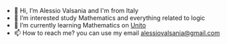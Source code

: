 - 👋 Hi, I’m Alessio Valsania and I'm from Italy
- 👀 I’m interested study Mathematics and everything related to logic 
- 🌱 I’m currently learning Mathematics on <a href="https://www.unito.it">Unito </a>
- 📫 How to reach me? you can use my email alessiovalsania@gmail.com
<!---
Ale12550/Ale12550 is a ✨ special ✨ repository because its `README.md` (this file) appears on your GitHub profile.
You can click the Preview link to take a look at your changes.
--->

